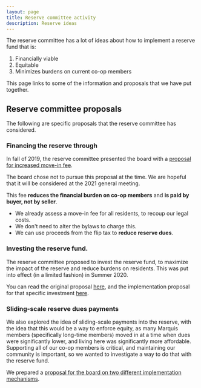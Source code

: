 ```yaml
---
layout: page
title: Reserve committee activity
description: Reserve ideas
---
```


The reserve committee has a lot of ideas about how to implement a reserve fund that is:

 1. Financially viable
 2. Equitable 
 3. Minimizes burdens on current co-op members

This page links to some of the information and proposals that we have put together.

## Reserve committee proposals
The following are specific proposals that the reserve committee has considered.

### Financing the reserve through
In fall of 2019, the reserve committee presented the board with a [proposal for increased move-in fee](https://docs.google.com/document/d/1HAA3FawEVH3gLhwMKtprO_gY47m4A_UAowPGWhnAYOE/edit?usp=sharing). 

The board chose not to pursue this proposal at the time. We are hopeful that it will be considered at the 2021 general meeting.

This fee **reduces the financial burden on co-op members** and **is paid by buyer, not by seller**.

* We already assess a move-in fee for all residents, to recoup our legal costs.
* We don't need to alter the bylaws to charge this.
* We can use proceeds from the flip tax to **reduce reserve dues**.

### Investing the reserve fund.
The reserve committee proposed to invest the reserve fund, to maximize the impact of the reserve and reduce burdens on residents. This was put into effect (in a limited fashion) in Summer 2020. 

You can read the original proposal [here](https://docs.google.com/document/d/1xfxSYDfT-RAno-YfdHlMVE9C6Ld5_xocduSqmhnqV30/edit?usp=sharing), and the implementation proposal for that specific investment [here](https://docs.google.com/document/d/1Gpm77lCfzzzafdMxDvEHRMC8SBfo15VOwTwLCJWtYaw/edit?usp=sharing).

### Sliding-scale reserve dues payments
We also explored the idea of sliding-scale payments into the reserve, with the idea that this would be a way to enforce equity, as many Marquis members (specifically long-time members) moved in at a time when dues were significantly lower, and living here was significantly more affordable. Supporting all of our co-op members is critical, and maintaining our community is important, so we wanted to investigate a way to do that with the reserve fund.

We prepared a [proposal for the board on two different implementation mechanisms](https://docs.google.com/document/d/1IUKoKkR0LdQErwu28sGl0Zh2MM4e_vChXbS6FSzauew/edit?usp=sharing).
